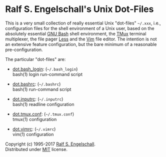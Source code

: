 
Ralf S. Engelschall's Unix Dot-Files
====================================

This is a very small collection of really essential Unix "dot-files" `~/.xxx`, i.e.,
configuration files for the shell environment of a Unix user, based
on the absolutely essential [GNU Bash](https://www.gnu.org/software/bash/) shell environment,
the [TMux](https://tmux.github.io/) terminal multiplexer, the file pager
[Less](http://www.greenwoodsoftware.com/less/) and the
[Vim](http://www.vim.org/) file editor. The intention is not an extensive
feature configuration, but the bare minimum of a reasonable pre-configuration.

The particular "dot-files" are:

- [dot.bash_login](./dot.bash_login): (`~/.bash_login`)<br/>
  bash(1) login run-command script

- [dot.bashrc](./dot.bashrc): (`~/.bashrc`)<br/>
  bash(1) run-command script

- [dot.inputrc](./dot.inputrc): (`~/.inputrc`)<br/>
  bash(1) readline configuration

- [dot.tmux.conf](./dot.tmux.conf): (`~/.tmux.conf`)<br/>
  tmux(1) configuration

- [dot.vimrc](./dot.vimrc): (`~/.vimrc`)<br/>
  vim(1) configuration

Copyright (c) 1995-2017 [Ralf S. Engelschall](mailto:rse@engelschall.com).<br/>
Distributed under [MIT](https://opensource.org/licenses/MIT) license.

